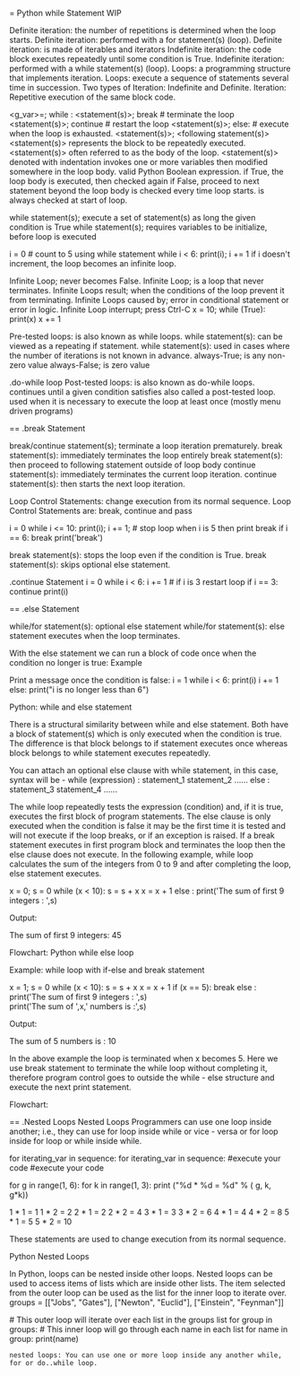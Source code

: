= Python while Statement WIP

Definite iteration: the number of repetitions is determined when the loop starts.
Definite iteration: performed with a for statement(s) (loop).
Definite iteration: is made of iterables and iterators
Indefinite iteration: the code block executes repeatedly until some condition is True.
Indefinite iteration: performed with a while statement(s) (loop).
Loops: a programming structure that implements iteration.
Loops: execute a sequence of statements several time in succession.
Two types of Iteration: Indefinite and Definite.
Iteration: Repetitive execution of the same block code.

<g_var>=<value>;
while <expr>:
    <statement(s)>;
    break \# terminate the loop
    <statement(s)>;
    continue \# restart the loop
    <statement(s)>;
    else: \# execute when the loop is exhausted.
    <statement(s)>;
<following statement(s)>
<statement(s)> represents the block to be repeatedly executed.
<statement(s)> often referred to as the body of the loop.
<statement(s)> denoted with indentation
<expr> invokes one or more variables then modified somewhere in the loop body.
<expr> valid Python Boolean expression.
<expr> if True, the loop body is executed, then checked again
<expr> if False, proceed to next statement beyond the loop body
<expr> is checked every time loop starts.
<expr> is always checked at start of loop.

while statement(s); execute a set of statement(s) as long the given condition is True
while statement(s); requires variables to be initialize, before loop is executed

i = 0 \# count to 5 using while statement
while i < 6: print(i); i += 1
if i doesn't increment, the loop becomes an infinite loop.

Infinite Loop; never becomes False.
Infinite Loop; is a loop that never terminates.
Infinite Loops result; when the conditions of the loop prevent it from terminating.
Infinite Loops caused by; error in conditional statement or error in logic.
Infinite Loop interrupt; press Ctrl-C
x = 10;
while (True):
     print(x)
     x += 1

Pre-tested loops: is also known as while loops.
while statement(s): can be viewed as a repeating if statement.
while statement(s): used in cases where the number of iterations is not known in advance.
always-True; is any non-zero value
always-False; is zero value

.do-while loop
Post-tested loops: is also known as do-while loops.
continues until a given condition satisfies
also called a  post-tested loop.
used when it is necessary to execute the loop at least once (mostly menu driven
programs)


== .break Statement

break/continue statement(s); terminate a loop iteration prematurely.
break statement(s): immediately terminates the loop entirely
break statement(s): then proceed to following statement outside of loop body
continue statement(s): immediately terminates the current loop iteration.
continue statement(s): then starts the next loop iteration.

Loop Control Statements: change execution from its normal sequence.
Loop Control Statements are: break, continue and pass

i = 0
while i <= 10:
  print(i); i += 1; \# stop loop when i is 5 then print break
  if i == 6: break
print('break')

break statement(s): stops the loop even if the condition is True.
break statement(s): skips optional else statement.


.continue Statement
i = 0
while i < 6:
  i += 1 \# if i is 3 restart loop
  if i == 3: continue
  print(i)

== .else Statement

while/for statement(s): optional else statement
while/for statement(s): else statement executes when the loop terminates.

With the else statement we can run a block of code once when the condition no longer is true:
Example

Print a message once the condition is false:
i = 1
while i < 6:
  print(i)
  i += 1
else:
  print("i is no longer less than 6")

Python: while and else statement

There is a structural similarity between while and else statement. Both have a block of statement(s) which is only executed when the condition is true. The difference is that block belongs to if statement executes once whereas block belongs to while statement executes repeatedly.

You can attach an optional else clause with while statement, in this case, syntax will be -
while (expression) :
    statement_1
    statement_2
    ......
else :
    statement_3
    statement_4
    ......

The while loop repeatedly tests the expression (condition) and, if it is true, executes the first block of program statements. The else clause is only executed when the condition is false it may be the first time it is tested and will not execute if the loop breaks, or if an exception is raised. If a break statement executes in first program block and terminates the loop then the else clause does not execute. In the following example, while loop calculates the sum of the integers from 0 to 9 and after completing the loop, else statement executes.


x = 0;
s = 0
while (x < 10):
     s = s + x
     x = x + 1
else :
     print('The sum of first 9 integers : ',s)    

Output:

The sum of first 9 integers:  45

Flowchart:
Python while else loop

Example: while loop with if-else and break statement

x = 1;
s = 0
while (x < 10):
     s = s + x
     x = x + 1
     if (x == 5):
          break
else :
     print('The sum of first 9 integers : ',s)        
print('The sum of ',x,' numbers is :',s) 

Output:

The sum of  5  numbers is : 10

In the above example the loop is terminated when x becomes 5. Here we use break statement to terminate the while loop without completing it, therefore program control goes to outside the while - else structure and execute the next print statement.

Flowchart:

== .Nested Loops
Nested Loops	Programmers can use one loop inside another; i.e., they can use for loop inside while or vice - versa or for loop inside for loop or while inside while.

for iterating_var in sequence:
   for iterating_var in sequence:
      \#execute your code
         \#execute your code

for g in range(1, 6):
    for k in range(1, 3):
        print ("%d * %d = %d" % ( g, k, g*k))

1 * 1 = 1
1 * 2 = 2
2 * 1 = 2
2 * 2 = 4
3 * 1 = 3
3 * 2 = 6
4 * 1 = 4
4 * 2 = 8
5 * 1 = 5
5 * 2 = 10

These statements are used to change execution from its normal sequence.

Python Nested Loops

In Python, loops can be nested inside other loops. Nested loops can be used to access items of lists which are inside other lists. The item selected from the outer loop can be used as the list for the inner loop to iterate over.
groups = [["Jobs", "Gates"], ["Newton", "Euclid"], ["Einstein", "Feynman"]]

\# This outer loop will iterate over each list in the groups list
for group in groups:
  \# This inner loop will go through each name in each list
  for name in group:
    print(name)


    nested loops: You can use one or more loop inside any another while, for or do..while loop.
